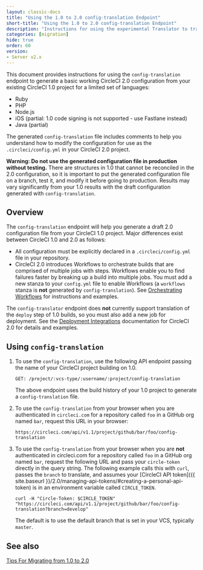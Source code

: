 ```yaml
---
layout: classic-docs
title: "Using the 1.0 to 2.0 config-translation Endpoint"
short-title: "Using the 1.0 to 2.0 config-translation Endpoint"
description: "Instructions for using the experimental Translator to translate CircleCI 1.0 configuration to the 2.0 format."
categories: [migration]
hide: true
order: 60
version:
- Server v2.x
---
```


This document provides instructions for using the `config-translation` endpoint to generate a basic working CircleCI 2.0 configuration from your existing CircleCI 1.0 project for a limited set of languages:
* Ruby
* PHP
* Node.js
* iOS (partial: 1.0 code signing is not supported - use Fastlane instead)
* Java (partial)

The generated `config-translation` file includes comments to help you understand how to modify the configuration for use as the `.circleci/config.yml` in your CircleCI 2.0 project. 

**Warning: Do not use the generated configuration file in production without testing.** There are structures in 1.0 that cannot be reconciled in the 2.0 configuration, so it is important to put the generated configuration file on a branch, test it, and modify it before going to production. Results may vary significantly from your 1.0 results with the draft configuration generated with `config-translation`.

## Overview
The `config-translation` endpoint will help you generate a draft 2.0 configuration file from your CircleCI 1.0 project. Major differences exist between CircleCI 1.0 and 2.0 as follows:

* All configuration must be explicitly declared in a `.circleci/config.yml` file in your repository.
* CircleCI 2.0 introduces Workflows to orchestrate builds that are comprised of multiple jobs with steps. Workflows enable you to find failures faster by breaking up a build into multiple jobs. You must add a new stanza to your `config.yml` file to enable Workflows (a `workflows` stanza is **not** generated by `config-translation`). See [Orchestrating Workflows]({{site.baseurl}}/2.0/workflows/) for instructions and examples.

The `config-translator` endpoint does **not** currently support translation of the `deploy` step of 1.0 builds, so you must also add a new job for deployment. See the [Deployment Integrations]({{site.baseurl}}/2.0/deployment-integrations/) documentation for CircleCI 2.0 for details and examples.

## Using `config-translation`

1. To use the `config-translation`, use the following API endpoint passing the name of your CircleCI project building on 1.0. 

     `GET: /project/:vcs-type/:username/:project/config-translation`

     The above endpoint uses the build history of your 1.0 project to generate a `config-translation` file.

2. To use the `config-translation` from your browser when you are authenticated in `circleci.com` for a repository called `foo` in a GitHub org named `bar`, request this URL in your browser:

     `https://circleci.com/api/v1.1/project/github/bar/foo/config-translation`

3. To use the `config-translation` from your browser when you are **not** authenticated in circleci.com for a repository called `foo` in a GitHub org named `bar`, request the following URL and pass your `circle-token` directly in the query string. The following example calls this with `curl`, passes the `branch` to translate, and assumes your [CircleCI API token]({{ site.baseurl }}/2.0/managing-api-tokens/#creating-a-personal-api-token) is in an environment variable called `CIRCLE_TOKEN`.

     ``` Shell
     curl -H "Circle-Token: $CIRCLE_TOKEN" "https://circleci.com/api/v1.1/project/github/bar/foo/config-translation?branch=develop"
     ```
      The default is to use the default branch that is set in your VCS, typically `master`.
      
## See also

 [Tips For Migrating from 1.0 to 2.0]({{site.baseurl}}/2.0/migration/)

